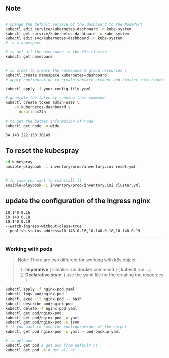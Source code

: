 ## Note 
```bash 

# Change the default service of the dashboard to the NodePort
kubectl edit service/kubernetes-dashboard -n kube-system
kubectl get service/kubernetes-dashboard -n kube-system
kubectl edit svc/kubernetes-dashboard -n kube-system
# -n = namespace

# to get all the namespace in the k8s cluster 
kubectl get namespace 


# in order to create the namespace ( group resources )
kubectl create namespace kubernetes-dashboard
# apply configuration to create service account and cluster role binding 

kubectl apply -f your-config-file.yaml 

# generate the token by running this command 
kubectl create token admin-user \
    -n kubernetes-dashboard \
    --duration=24h

# to get the better information of node
kubectl get node -o wide 

34.143.222.130:30149
```



## To reset the kubespray 
```bash 
cd kubespray
ansible-playbook -i inventory/prod/inventory.ini reset.yml


# in case you want to reinstall it 
ansible-playbook -i inventory/prod/inventory.ini cluster.yml
```


## update the configuration of the ingress nginx 
```bash 
10.148.0.16
10.148.0.18
10.148.0.19
--watch-ingress-without-class=true
--publish-status-address=10.148.0.16,10.148.0.18,10.148.0.19
```

*** 

### Working with pods 
> Note: There are two different for working with k8s object 
> 1. **Imperative** ( simpliar run docker command ) ( kubectl run ...)
> 2. **Declarative style**: ( use the yaml file for the creating the resources )
```bash 
kubectl apply -f nginx-pod.yaml
kubectl logs pod/nginx-pod 
kubectl exec -it nginx-pod -- bash
kubectl describe pod/nginx-pod
kubectl delete -f nginx-pod.yaml
kubectl get pod/nginx-pod 
kubectl get pod/nginx-pod -o yaml 
kubectl get pod/nginx-pod -o json 
# if you want to save the configurations of the output 
kubectl get pod nginx-pod -o yaml > pod-backup.yaml  

# to get pod 
kubectl get pod # get pod from default ns 
kubectl get pod -A # get all ns 


```